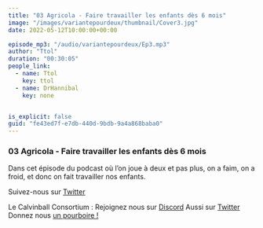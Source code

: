```yaml
---
title: "03 Agricola - Faire travailler les enfants dès 6 mois"
image: "/images/variantepourdeux/thumbnail/Cover3.jpg"
date: 2022-05-12T10:00:00+00:00

episode_mp3: "/audio/variantepourdeux/Ep3.mp3"
author: "Ttol"
duration: "00:30:05"
people_link: 
  - name: Ttol
    key: ttol
  - name: DrHannibal
    key: none


is_explicit: false
guid: "fe43ed7f-e7db-440d-9bdb-9a4a868baba0"
---
```


<PodcastHeader/>

### 03 Agricola - Faire travailler les enfants dès 6 mois

Dans cet épisode du podcast où l’on joue à deux et pas plus, on a faim, on a froid, et donc on fait travailler nos enfants.

Suivez-nous sur [Twitter](twitter.com/Vp2Podcast)


Le Calvinball Consortium :
Rejoignez nous sur [Discord](https://discord.gg/4RnA9v7)
Aussi sur [Twitter](https://twitter.com/Calvinball_FM)
Donnez nous [un pourboire !](https://patreon.com/calvinball)
